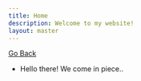 ```yaml
---
title: Home
description: Welcome to my website!
layout: master
---
```

[Go Back](/index)
- Hello there! We come in piece..

